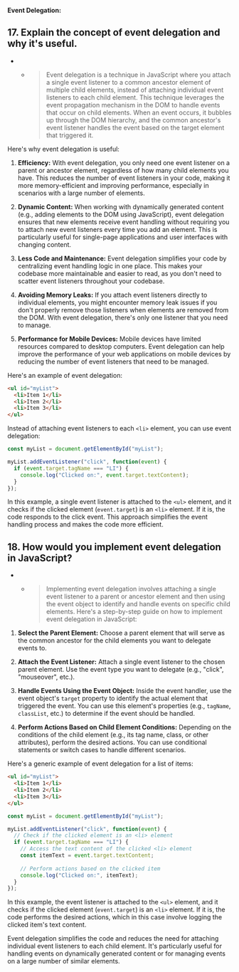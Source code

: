 **Event Delegation:**

## 17. Explain the concept of event delegation and why it's useful.

- - > Event delegation is a technique in JavaScript where you attach a single event listener to a common ancestor element of multiple child elements, instead of attaching individual event listeners to each child element. This technique leverages the event propagation mechanism in the DOM to handle events that occur on child elements. When an event occurs, it bubbles up through the DOM hierarchy, and the common ancestor's event listener handles the event based on the target element that triggered it.

Here's why event delegation is useful:

1. **Efficiency:**
   With event delegation, you only need one event listener on a parent or ancestor element, regardless of how many child elements you have. This reduces the number of event listeners in your code, making it more memory-efficient and improving performance, especially in scenarios with a large number of elements.

2. **Dynamic Content:**
   When working with dynamically generated content (e.g., adding elements to the DOM using JavaScript), event delegation ensures that new elements receive event handling without requiring you to attach new event listeners every time you add an element. This is particularly useful for single-page applications and user interfaces with changing content.

3. **Less Code and Maintenance:**
   Event delegation simplifies your code by centralizing event handling logic in one place. This makes your codebase more maintainable and easier to read, as you don't need to scatter event listeners throughout your codebase.

4. **Avoiding Memory Leaks:**
   If you attach event listeners directly to individual elements, you might encounter memory leak issues if you don't properly remove those listeners when elements are removed from the DOM. With event delegation, there's only one listener that you need to manage.

5. **Performance for Mobile Devices:**
   Mobile devices have limited resources compared to desktop computers. Event delegation can help improve the performance of your web applications on mobile devices by reducing the number of event listeners that need to be managed.

Here's an example of event delegation:

```html
<ul id="myList">
  <li>Item 1</li>
  <li>Item 2</li>
  <li>Item 3</li>
</ul>
```

Instead of attaching event listeners to each `<li>` element, you can use event delegation:

```javascript
const myList = document.getElementById("myList");

myList.addEventListener("click", function(event) {
  if (event.target.tagName === "LI") {
    console.log("Clicked on:", event.target.textContent);
  }
});
```

In this example, a single event listener is attached to the `<ul>` element, and it checks if the clicked element (`event.target`) is an `<li>` element. If it is, the code responds to the click event. This approach simplifies the event handling process and makes the code more efficient.

## 18. How would you implement event delegation in JavaScript?

- - > Implementing event delegation involves attaching a single event listener to a parent or ancestor element and then using the event object to identify and handle events on specific child elements. Here's a step-by-step guide on how to implement event delegation in JavaScript:

1. **Select the Parent Element:**
   Choose a parent element that will serve as the common ancestor for the child elements you want to delegate events to.

2. **Attach the Event Listener:**
   Attach a single event listener to the chosen parent element. Use the event type you want to delegate (e.g., "click", "mouseover", etc.).

3. **Handle Events Using the Event Object:**
   Inside the event handler, use the event object's `target` property to identify the actual element that triggered the event. You can use this element's properties (e.g., `tagName`, `classList`, etc.) to determine if the event should be handled.

4. **Perform Actions Based on Child Element Conditions:**
   Depending on the conditions of the child element (e.g., its tag name, class, or other attributes), perform the desired actions. You can use conditional statements or switch cases to handle different scenarios.

Here's a generic example of event delegation for a list of items:

```html
<ul id="myList">
  <li>Item 1</li>
  <li>Item 2</li>
  <li>Item 3</li>
</ul>
```

```javascript
const myList = document.getElementById("myList");

myList.addEventListener("click", function(event) {
  // Check if the clicked element is an <li> element
  if (event.target.tagName === "LI") {
    // Access the text content of the clicked <li> element
    const itemText = event.target.textContent;
    
    // Perform actions based on the clicked item
    console.log("Clicked on:", itemText);
  }
});
```

In this example, the event listener is attached to the `<ul>` element, and it checks if the clicked element (`event.target`) is an `<li>` element. If it is, the code performs the desired actions, which in this case involve logging the clicked item's text content.

Event delegation simplifies the code and reduces the need for attaching individual event listeners to each child element. It's particularly useful for handling events on dynamically generated content or for managing events on a large number of similar elements.
